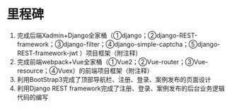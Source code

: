 # 里程碑

1. 完成后端Xadmin+Django全家桶（①django；②django-REST-framework；③django-filter；④django-simple-captcha；⑤django-REST-framework-jwt ）项目框架（附注释）
2. 完成前端webpack+Vue全家桶（①Vue2；②Vue-router；③Vue-resource；④Vuex）的前端项目框架（附注释）
3. 利用BootStrap3完成了顶部导航栏、注册、登录、案例发布的页面设计
4. 利用Django REST framework完成了注册、登录、案例发布的后台业务逻辑代码的编写